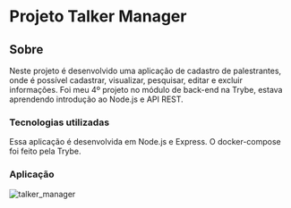 <h1>Projeto Talker Manager</h1>

<h2>Sobre</h2>

<p>Neste projeto é desenvolvido uma aplicação de cadastro de palestrantes, onde é possível cadastrar, visualizar, pesquisar, editar e excluir informações. Foi meu 4º projeto no módulo de back-end na Trybe, estava aprendendo introdução ao Node.js e API REST.</p>

<h3>Tecnologias utilizadas</h3>

<p>Essa aplicação é desenvolvida em Node.js e Express. O docker-compose foi feito pela Trybe.</p>

<h3>Aplicação</h3>

![talker_manager](https://user-images.githubusercontent.com/91297277/200123270-070e8d38-f1d5-4514-a774-b46813ae2279.png)
